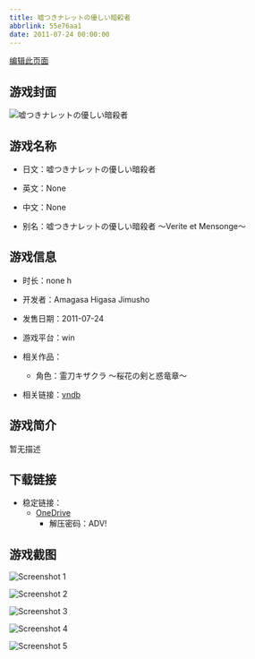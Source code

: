 ```yaml
---
title: 嘘つきナレットの優しい暗殺者
abbrlink: 55e76aa1
date: 2011-07-24 00:00:00
---
```

[编辑此页面](https://github.com/ACG-3/ADV3-source/blob/main/source/_posts/games/%E5%98%98%E3%81%A4%E3%81%8D%E3%83%8A%E3%83%AC%E3%83%83%E3%83%88%E3%81%AE%E5%84%AA%E3%81%97%E3%81%84%E6%9A%97%E6%AE%BA%E8%80%85.md)

## 游戏封面

![嘘つきナレットの優しい暗殺者](https://pan.timero.xyz/d/onedrive/img_lib_001/%E5%98%98%E3%81%A4%E3%81%8D%E3%83%8A%E3%83%AC%E3%83%83%E3%83%88%E3%81%AE%E5%84%AA%E3%81%97%E3%81%84%E6%9A%97%E6%AE%BA%E8%80%85_cover.avif)


## 游戏名称

- 日文：嘘つきナレットの優しい暗殺者
- 英文：None
- 中文：None

- 别名：嘘つきナレットの優しい暗殺者 ～Verite et Mensonge～


## 游戏信息

- 时长：none h
- 开发者：Amagasa Higasa Jimusho
- 发售日期：2011-07-24
- 游戏平台：win
- 相关作品：
   - 角色：霊刀キザクラ ～桜花の剣と惑竜章～

- 相关链接：[vndb](https://vndb.org/v14969)


## 游戏简介

暂无描述


## 下载链接

- 稳定链接：
    - [OneDrive](https://pan.timero.xyz/onedrive/adv_lib_001/%E5%98%98%E3%81%A4%E3%81%8D%E3%83%8A%E3%83%AC%E3%83%83%E3%83%88%E3%81%AE%E5%84%AA%E3%81%97%E3%81%84%E6%9A%97%E6%AE%BA%E8%80%85)
        - 解压密码：ADV!



## 游戏截图


![Screenshot 1](https://pan.timero.xyz/d/onedrive/img_lib_001/%E5%98%98%E3%81%A4%E3%81%8D%E3%83%8A%E3%83%AC%E3%83%83%E3%83%88%E3%81%AE%E5%84%AA%E3%81%97%E3%81%84%E6%9A%97%E6%AE%BA%E8%80%85_Screenshot_1.avif)

![Screenshot 2](https://pan.timero.xyz/d/onedrive/img_lib_001/%E5%98%98%E3%81%A4%E3%81%8D%E3%83%8A%E3%83%AC%E3%83%83%E3%83%88%E3%81%AE%E5%84%AA%E3%81%97%E3%81%84%E6%9A%97%E6%AE%BA%E8%80%85_Screenshot_2.avif)

![Screenshot 3](https://pan.timero.xyz/d/onedrive/img_lib_001/%E5%98%98%E3%81%A4%E3%81%8D%E3%83%8A%E3%83%AC%E3%83%83%E3%83%88%E3%81%AE%E5%84%AA%E3%81%97%E3%81%84%E6%9A%97%E6%AE%BA%E8%80%85_Screenshot_3.avif)

![Screenshot 4](https://pan.timero.xyz/d/onedrive/img_lib_001/%E5%98%98%E3%81%A4%E3%81%8D%E3%83%8A%E3%83%AC%E3%83%83%E3%83%88%E3%81%AE%E5%84%AA%E3%81%97%E3%81%84%E6%9A%97%E6%AE%BA%E8%80%85_Screenshot_4.avif)

![Screenshot 5](https://pan.timero.xyz/d/onedrive/img_lib_001/%E5%98%98%E3%81%A4%E3%81%8D%E3%83%8A%E3%83%AC%E3%83%83%E3%83%88%E3%81%AE%E5%84%AA%E3%81%97%E3%81%84%E6%9A%97%E6%AE%BA%E8%80%85_Screenshot_5.avif)

